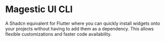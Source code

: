# Magestic UI CLI

A Shadcn equivalent for Flutter where you can quickly install widgets onto your projects without having to add them as a dependency. This allows flexible customizations and faster code availability.
